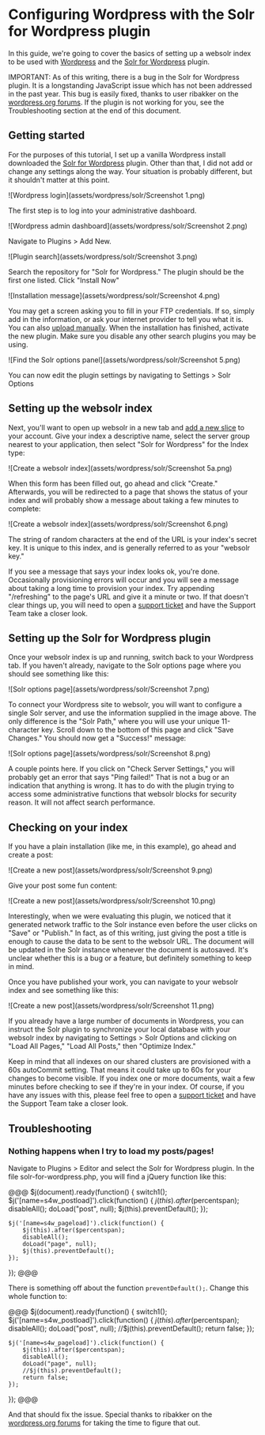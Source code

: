 # Configuring Wordpress with the Solr for Wordpress plugin

In this guide, we're going to cover the basics of setting up a websolr index to be used with [Wordpress](http://wordpress.org/) and the [Solr for Wordpress](http://wordpress.org/plugins/solr-for-wordpress/) plugin. 

IMPORTANT: As of this writing, there is a bug in the Solr for Wordpress plugin. It is a longstanding JavaScript issue which has not been addressed in the past year. This bug is easily fixed, thanks to user ribakker on the [wordpress.org forums](http://wordpress.org/support/topic/plugin-solr-for-wordpress-load-all-posts-not-indexing). If the plugin is not working for you, see the Troubleshooting section at the end of this document.


## Getting started

For the purposes of this tutorial, I set up a vanilla Wordpress install downloaded the [Solr for Wordpress](http://wordpress.org/plugins/solr-for-wordpress/) plugin. Other than that, I did not add or change any settings along the way. Your situation is probably different, but it shouldn't matter at this point.

![Wordpress login](assets/wordpress/solr/Screenshot 1.png)

The first step is to log into your administrative dashboard.

![Wordpress admin dashboard](assets/wordpress/solr/Screenshot 2.png)

Navigate to Plugins > Add New.

![Plugin search](assets/wordpress/solr/Screenshot 3.png)

Search the repository for "Solr for Wordpress." The plugin should be the first one listed. Click "Install Now"

![Installation message](assets/wordpress/solr/Screenshot 4.png)

You may get a screen asking you to fill in your FTP credentials. If so, simply add in the information, or ask your internet provider to tell you what it is. You can also [upload manually](http://codex.wordpress.org/Managing_Plugins#Manual_Plugin_Installation). When the installation has finished, activate the new plugin. Make sure you disable any other search plugins you may be using. 

![Find the Solr options panel](assets/wordpress/solr/Screenshot 5.png)

You can now edit the plugin settings by navigating to Settings > Solr Options


## Setting up the websolr index

Next, you'll want to open up websolr in a new tab and [add a new slice](https://websolr.com/slices/new) to your account. Give your index a descriptive name, select the server group nearest to your application, then select "Solr for Wordpress" for the Index type:

![Create a websolr index](assets/wordpress/solr/Screenshot 5a.png)

When this form has been filled out, go ahead and click "Create." Afterwards, you will be redirected to a page that shows the status of your index and will probably show a message about taking a few minutes to complete:

![Create a websolr index](assets/wordpress/solr/Screenshot 6.png)

The string of random characters at the end of the URL is your index's secret key. It is unique to this index, and is generally referred to as your "websolr key."

If you see a message that says your index looks ok, you're done. Occasionally provisioning errors will occur and you will see a message about taking a long time to provision your index. Try appending "/refreshing" to the page's URL and give it a minute or two. If that doesn't clear things up, you will need to open a [support ticket](http://help.websolr.com) and have the Support Team take a closer look.


## Setting up the Solr for Wordpress plugin

Once your websolr index is up and running, switch back to your Wordpress tab. If you haven't already, navigate to the Solr options page where you should see something like this:

![Solr options page](assets/wordpress/solr/Screenshot 7.png)

To connect your Wordpress site to websolr, you will want to configure a single Solr server, and use the information supplied in the image above. The only difference is the "Solr Path," where you will use your unique 11-character key. Scroll down to the bottom of this page and click "Save Changes." You should now get a "Success!" message:

![Solr options page](assets/wordpress/solr/Screenshot 8.png)

A couple points here. If you click on "Check Server Settings," you will probably get an error that says "Ping failed!" That is not a bug or an indication that anything is wrong. It has to do with the plugin trying to access some administrative functions that websolr blocks for security reason. It will not affect search performance.


## Checking on your index

If you have a plain installation (like me, in this example), go ahead and create a post:

![Create a new post](assets/wordpress/solr/Screenshot 9.png)

Give your post some fun content:

![Create a new post](assets/wordpress/solr/Screenshot 10.png)

Interestingly, when we were evaluating this plugin, we noticed that it generated network traffic to the Solr instance even before the user clicks on "Save" or "Publish." In fact, as of this writing, just giving the post a title is enough to cause the data to be sent to the websolr URL. The document will be updated in the Solr instance whenever the document is autosaved. It's unclear whether this is a bug or a feature, but definitely something to keep in mind.

Once you have published your work, you can navigate to your websolr index and see something like this:

![Create a new post](assets/wordpress/solr/Screenshot 11.png)

If you already have a large number of documents in Wordpress, you can instruct the Solr plugin to synchronize your local database with your websolr index by navigating to Settings > Solr Options and clicking on "Load All Pages," "Load All Posts," then "Optimize Index."

Keep in mind that all indexes on our shared clusters are provisioned with a 60s autoCommit setting. That means it could take up to 60s for your changes to become visible. If you index one or more documents, wait a few minutes before checking to see if they're in your index. Of course, if you have any issues with this, please feel free to open a [support ticket](http://help.websolr.com) and have the Support Team take a closer look.


## Troubleshooting

### Nothing happens when I try to load my posts/pages!

Navigate to Plugins > Editor and select the Solr for Wordpress plugin. In the file solr-for-wordpress.php, you will find a jQuery function like this:

@@@
$j(document).ready(function() {
    switch1();
    $j('[name=s4w_postload]').click(function() {
        $j(this).after($percentspan);
        disableAll();
        doLoad("post", null);
        $j(this).preventDefault();
    });
    
    $j('[name=s4w_pageload]').click(function() {
        $j(this).after($percentspan);
        disableAll();
        doLoad("page", null);
        $j(this).preventDefault();
    });
});
@@@

There is something off about the function `preventDefault();`. Change this whole function to:

@@@
$j(document).ready(function() {
    switch1();
    $j('[name=s4w_postload]').click(function() {
        $j(this).after($percentspan);
        disableAll();
        doLoad("post", null);
        //$j(this).preventDefault();
        return false;
    });
    
    $j('[name=s4w_pageload]').click(function() {
        $j(this).after($percentspan);
        disableAll();
        doLoad("page", null);
        //$j(this).preventDefault();
        return false;
    });
});
@@@

And that should fix the issue. Special thanks to ribakker on the [wordpress.org forums](http://wordpress.org/support/topic/plugin-solr-for-wordpress-load-all-posts-not-indexing) for taking the time to figure that out.